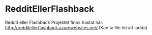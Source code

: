 # RedditEllerFlashback
Reddit eller Flashback
Projektet finns hostat här: http://redditellerflashback.azurewebsites.net/ (Kan ta lite tid att ladda)
